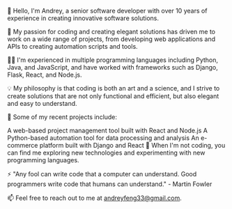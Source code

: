 👋 Hello, I'm Andrey, a senior software developer with over 10 years of experience in creating innovative software solutions.

🚀 My passion for coding and creating elegant solutions has driven me to work on a wide range of projects, from developing web applications and APIs to creating automation scripts and tools.

👨‍💻 I'm experienced in multiple programming languages including Python, Java, and JavaScript, and have worked with frameworks such as Django, Flask, React, and Node.js.

💡 My philosophy is that coding is both an art and a science, and I strive to create solutions that are not only functional and efficient, but also elegant and easy to understand.

🌟 Some of my recent projects include:

A web-based project management tool built with React and Node.js
A Python-based automation tool for data processing and analysis
An e-commerce platform built with Django and React
🔭 When I'm not coding, you can find me exploring new technologies and experimenting with new programming languages.

⚡ "Any fool can write code that a computer can understand. Good programmers write code that humans can understand." - Martin Fowler

📫 Feel free to reach out to me at andreyfeng33@gmail.com.
